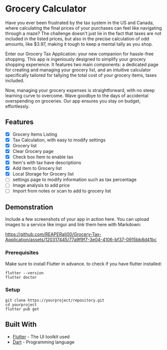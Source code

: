 # Grocery Calculator

Have you ever been frustrated by the tax system in the US and Canada, where calculating the final prices of your purchases can feel like navigating through a maze? The challenge doesn't just lie in the fact that taxes are not included in the listed prices, but also in the precise calculation of odd amounts, like $3.97, making it tough to keep a mental tally as you shop.

Enter our Grocery Tax Application: your new companion for hassle-free shopping. This app is ingeniously designed to simplify your grocery shopping experience. It features two main components: a dedicated page for creating and managing your grocery list, and an intuitive calculator specifically tailored for tallying the total cost of your grocery items, taxes included.

Now, managing your grocery expenses is straightforward, with no steep learning curve to overcome. Wave goodbye to the days of accidental overspending on groceries. Our app ensures you stay on budget, effortlessly.

## Features

- [x] Grocery Items Listing
- [x] Tax Calculation, with easy to modify settings
- [x] Grocery list
- [x] Clear Grocery page
- [x] Check box Item to enable tax
- [x] Item's with tax have descriptions
- [x] Add item to Grocery list
- [x] Local Storage for Grocery list
- [ ] settings page to modify information such as tax percentage
- [ ] Image analysis to add price
- [ ] Import from notes or scan to add to grocery list

## Demonstration

Include a few screenshots of your app in action here. You can upload images to a service like imgur and link them here with Markdown:

<https://github.com/REAPERali00/Grocery-Tax-Application/assets/120317445/77a9f9f7-3e04-4106-bf37-0915bb8d41bc>

### Prerequisites

Make sure to install Flutter in advance. to check if you have flutter installed:

```
flutter --version
flutter doctor
```

### Setup

```
git clone https://yourproject/repository.git
cd yourproject
flutter pub get
```

## Built With

- [Flutter](https://flutter.dev/) - The UI toolkit used
- [Dart](https://dart.dev/) - Programming language
